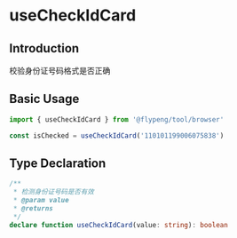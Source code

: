 # useCheckIdCard

## Introduction

校验身份证号码格式是否正确

## Basic Usage

```ts
import { useCheckIdCard } from '@flypeng/tool/browser'

const isChecked = useCheckIdCard('110101199006075838')
```

## Type Declaration

```ts
/**
 * 检测身份证号码是否有效
 * @param value
 * @returns
 */
declare function useCheckIdCard(value: string): boolean
```
